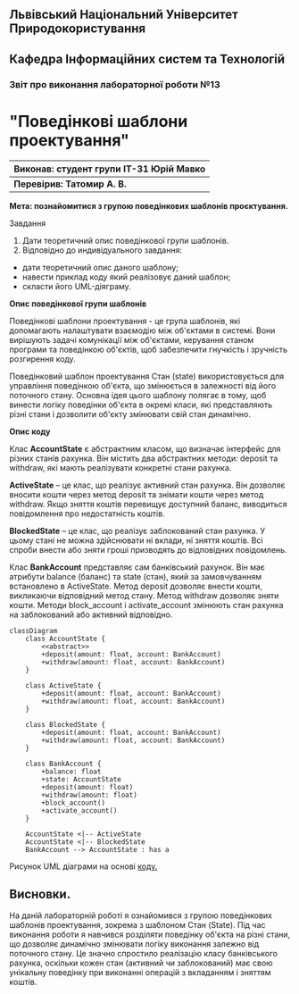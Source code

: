 ## Львівський Національний Університет Природокористування
## Кафедра Інформаційних систем та Технологій



### Звіт про виконання лабораторної роботи №13
# "Поведінкові шаблони проектування"



| **Виконав: студент групи ІТ-31 Юрій Мавко**  |
|----------------------------------------------|
| **Перевірив: Татомир А. В.**                 |




**Мета: познайомитися з групою поведінкових шаблонів проєктування.**


Завдання

1. Дати теоретичний опис поведінкової групи шаблонів.
2. Відповідно до индивідуального завдання:
- дати теоретичний опис даного шаблону;
- навести приклад коду який реалізовує даний шаблон;
- скласти його UML-діяграму.


**Опис поведінкової групи шаблонів**

Поведінкові шаблони проектування - це група 
шаблонів, які допомагають налаштувати взаємодію
між об'єктами в системі. Вони вирішують задачі 
комунікації між об'єктами, керування станом програми
та поведінкою об'єктів, щоб забезпечити гнучкість і 
зручність розгирення коду.

Поведінковий шаблон проектування Стан (state)
використовується для управління поведінкою об'єкта,
що змінюється в залежності від його поточного стану.
Основна ідея цього шаблону полягає в тому, щоб винести 
логіку поведінки об'єкта в окремі класи, які 
представляють різні стани і дозволити об'єкту змінювати
свій стан динамічно.


**Опис коду**

Клас **AccountState** є абстрактним класом, що визначає 
інтерфейс для різних станів рахунка. Він містить два 
абстрактних методи: deposit та withdraw, які мають реалізувати 
конкретні стани рахунка.

**ActiveState** – це клас, що реалізує активний стан рахунка. 
Він дозволяє вносити кошти через метод deposit та знімати 
кошти через метод withdraw. Якщо зняття коштів перевищує 
доступний баланс, виводиться повідомлення про недостатність коштів.

**BlockedState** – це клас, що реалізує заблокований стан рахунка. 
У цьому стані не можна здійснювати ні вклади, ні зняття коштів. 
Всі спроби внести або зняти гроші призводять до відповідних повідомлень.

Клас **BankAccount** представляє сам банківський рахунок. Він має 
атрибути balance (баланс) та state (стан), який за замовчуванням 
встановлено в ActiveState. Метод deposit дозволяє внести кошти, 
викликаючи відповідний метод стану. Метод withdraw дозволяє зняти 
кошти. Методи block_account і activate_account змінюють стан 
рахунка на заблокований або активний відповідно.


```mermaid
classDiagram
    class AccountState {
        <<abstract>>
        +deposit(amount: float, account: BankAccount)
        +withdraw(amount: float, account: BankAccount)
    }
    
    class ActiveState {
        +deposit(amount: float, account: BankAccount)
        +withdraw(amount: float, account: BankAccount)
    }

    class BlockedState {
        +deposit(amount: float, account: BankAccount)
        +withdraw(amount: float, account: BankAccount)
    }

    class BankAccount {
        +balance: float
        +state: AccountState
        +deposit(amount: float)
        +withdraw(amount: float)
        +block_account()
        +activate_account()
    }

    AccountState <|-- ActiveState
    AccountState <|-- BlockedState
    BankAccount --> AccountState : has a
```

Рисунок UML діаграми на основі [коду.](./state.py)


## Висновки. 

На даній лабораторній роботі я ознайомився з групою поведінкових 
шаблонів проектування, зокрема з шаблоном Стан (State). Під час 
виконання роботи я навчився розділяти поведінку об'єкта на різні 
стани, що дозволяє динамічно змінювати логіку виконання залежно 
від поточного стану. Це значно спростило реалізацію класу 
банківського рахунка, оскільки кожен стан (активний чи заблокований) 
має свою унікальну поведінку при виконанні операцій з вкладанням 
і зняттям коштів.
